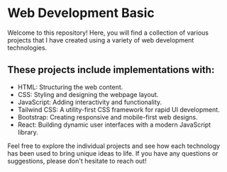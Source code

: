 
# Web Development Basic

Welcome to this repository! Here, you will find a collection of various projects that I have created using a variety of web development technologies.
##  These projects include implementations with:

- HTML: Structuring the web content.
- CSS: Styling and designing the webpage layout.
- JavaScript: Adding interactivity and functionality.
- Tailwind CSS: A utility-first CSS framework for rapid UI development.
- Bootstrap: Creating responsive and mobile-first web designs.
- React: Building dynamic user interfaces with a modern JavaScript library.

Feel free to explore the individual projects and see how each technology has been used to bring unique ideas to life. If you have any questions or suggestions, please don't hesitate to reach out!



